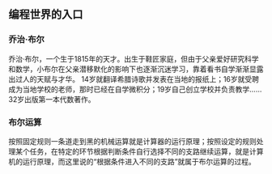 ## 编程世界的入口

### 乔治·布尔

   乔治·布尔，一个生于1815年的天才。出生于鞋匠家庭，但由于父亲爱好研究科学和数学，小布尔在父亲潜移默化的影响下也逐渐沉迷学习，靠着看书自学渐渐显露出过人的天赋与才华。
   14岁就翻译希腊诗歌并发表在当地的报纸上；16岁就受聘成为当地学校的老师，那时已经在自学微积分；19岁自己创立学校并负责教学……32岁出版第一本代数著作。
   
   
### 布尔运算

   按照固定规则一条道走到黑的机械运算就是计算器的运行原理；按照设定的规则处理某个任务，在特定的环节根据判断条件自行选择不同的支路继续运算，就是计算机的运行原理，而这里说的“根据条件进入不同的支路”就属于布尔运算的过程。
   
   
   
   
   
   
   